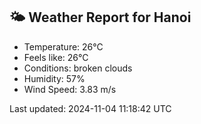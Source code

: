 <!-- WEATHER-START -->
## 🌤 Weather Report for Hanoi

- Temperature: 26°C
- Feels like: 26°C
- Conditions: broken clouds
- Humidity: 57%
- Wind Speed: 3.83 m/s

Last updated: 2024-11-04 11:18:42 UTC
<!-- WEATHER-END -->
